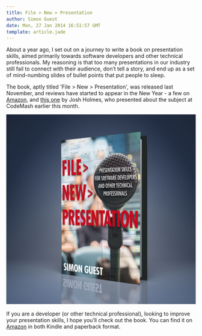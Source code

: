 ```yaml
---
title: File > New > Presentation
author: Simon Guest
date: Mon, 27 Jan 2014 16:51:57 GMT
template: article.jade
---
```


About a year ago, I set out on a journey to write a book on presentation skills, aimed primarily towards software developers and other technical professionals. My reasoning is that too many presentations in our industry still fail to connect with their audience, don’t tell a story, and end up as a set of mind-numbing slides of bullet points that put people to sleep.

The book, aptly titled 'File > New > Presentation', was released last November, and reviews have started to appear in the New Year - a few on [Amazon](http://www.amazon.com/File-New-Presentation-Developers-Professionals-ebook/dp/B00GEH9FHM), and [this one](http://www.joshholmes.com/blog/2014/01/26/file-new-presentation-a-review/) by Josh Holmes, who presented about the subject at CodeMash earlier this month.

![Book Cover](bookcover.png)

If you are a developer (or other technical professional), looking to improve your presentation skills, I hope you’ll check out the book. You can find it on [Amazon](http://www.amazon.com/File-New-Presentation-Developers-Professionals-ebook/dp/B00GEH9FHM) in both Kindle and paperback format.

